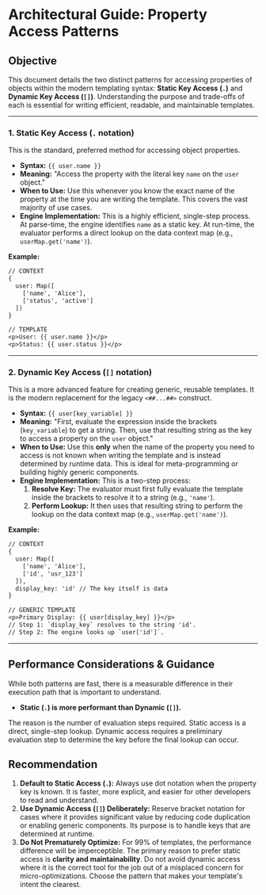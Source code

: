 # Architectural Guide: Property Access Patterns

## Objective

This document details the two distinct patterns for accessing properties of objects within the modern templating syntax: **Static Key Access (`.`)** and **Dynamic Key Access (`[]`)**. Understanding the purpose and trade-offs of each is essential for writing efficient, readable, and maintainable templates.

---

### 1. Static Key Access (`.` notation)

This is the standard, preferred method for accessing object properties.

- **Syntax:** `{{ user.name }}`
- **Meaning:** "Access the property with the literal key `name` on the `user` object."
- **When to Use:** Use this whenever you know the exact name of the property at the time you are writing the template. This covers the vast majority of use cases.
- **Engine Implementation:** This is a highly efficient, single-step process. At parse-time, the engine identifies `name` as a static key. At run-time, the evaluator performs a direct lookup on the data context map (e.g., `userMap.get('name')`).

**Example:**

```txt
// CONTEXT
{
  user: Map([
    ['name', 'Alice'],
    ['status', 'active']
  ])
}

// TEMPLATE
<p>User: {{ user.name }}</p>
<p>Status: {{ user.status }}</p>
```

---

### 2. Dynamic Key Access (`[]` notation)

This is a more advanced feature for creating generic, reusable templates. It is the modern replacement for the legacy `<##...##>` construct.

- **Syntax:** `{{ user[key_variable] }}`
- **Meaning:** "First, evaluate the expression inside the brackets (`key_variable`) to get a string. Then, use that resulting string as the key to access a property on the `user` object."
- **When to Use:** Use this **only** when the name of the property you need to access is not known when writing the template and is instead determined by runtime data. This is ideal for meta-programming or building highly generic components.
- **Engine Implementation:** This is a two-step process:
    1. **Resolve Key:** The evaluator must first fully evaluate the template inside the brackets to resolve it to a string (e.g., `'name'`).
    2. **Perform Lookup:** It then uses that resulting string to perform the lookup on the data context map (e.g., `userMap.get('name')`).

**Example:**

```txt
// CONTEXT
{
  user: Map([
    ['name', 'Alice'],
    ['id', 'usr_123']
  ]),
  display_key: 'id' // The key itself is data
}

// GENERIC TEMPLATE
<p>Primary Display: {{ user[display_key] }}</p>
// Step 1: `display_key` resolves to the string 'id'.
// Step 2: The engine looks up `user['id']`.
```

---

## Performance Considerations & Guidance

While both patterns are fast, there is a measurable difference in their execution path that is important to understand.

- **Static (`.`) is more performant than Dynamic (`[]`).**

The reason is the number of evaluation steps required. Static access is a direct, single-step lookup. Dynamic access requires a preliminary evaluation step to determine the key before the final lookup can occur.

## Recommendation

1. **Default to Static Access (`.`):** Always use dot notation when the property key is known. It is faster, more explicit, and easier for other developers to read and understand.
2. **Use Dynamic Access (`[]`) Deliberately:** Reserve bracket notation for cases where it provides significant value by reducing code duplication or enabling generic components. Its purpose is to handle keys that are determined at runtime.
3. **Do Not Prematurely Optimize:** For 99% of templates, the performance difference will be imperceptible. The primary reason to prefer static access is **clarity and maintainability**. Do not avoid dynamic access where it is the correct tool for the job out of a misplaced concern for micro-optimizations. Choose the pattern that makes your template's intent the clearest.
